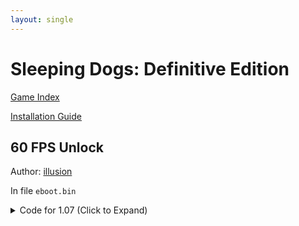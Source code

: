 ```yaml
---
layout: single
---
```


# Sleeping Dogs: Definitive Edition

[Game Index](/patch/#ps4)

[Installation Guide](/install-instructions/)

## 60 FPS Unlock

Author: [illusion](https://twitter.com/illusion0002)

In file `eboot.bin`

<details>
<summary>Code for 1.07 (Click to Expand)</summary>

{% highlight yml %}
- game: "Sleeping Dogs: Definitive Edition"
  app_ver: "01.07"
  patch_ver: "1.0"
  name: "60 FPS Unlock"
  author: "illusion"
  note: "CPU/GPU Limited. For use with 9th generation of game consoles."
  arch: generic_orbis
  enabled: False
  patch_list:
        - [ bytes, 0x70B88B, "00 00 00 00" ]
{% endhighlight %}

</details>
